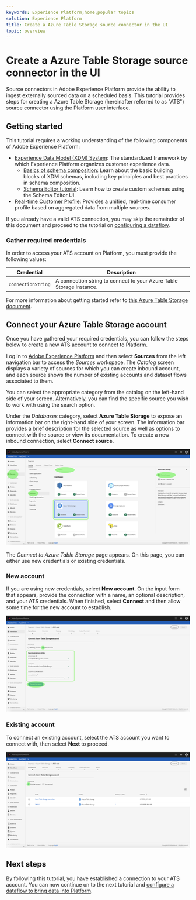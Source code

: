 ```yaml
---
keywords: Experience Platform;home;popular topics
solution: Experience Platform
title: Create a Azure Table Storage source connector in the UI
topic: overview
---
```


# Create a Azure Table Storage source connector in the UI

Source connectors in Adobe Experience Platform provide the ability to ingest externally sourced data on a scheduled basis. This tutorial provides steps for creating a Azure Table Storage (hereinafter referred to as "ATS") source connector using the Platform user interface.

## Getting started

This tutorial requires a working understanding of the following components of Adobe Experience Platform:

*   [Experience Data Model (XDM) System](../../../../../xdm/home.md): The standardized framework by which Experience Platform organizes customer experience data.
    *   [Basics of schema composition](../../../../../xdm/schema/composition.md): Learn about the basic building blocks of XDM schemas, including key principles and best practices in schema composition.
    *   [Schema Editor tutorial](../../../../../xdm/tutorials/create-schema-ui.md): Learn how to create custom schemas using the Schema Editor UI.
*   [Real-time Customer Profile](../../../../../profile/home.md): Provides a unified, real-time consumer profile based on aggregated data from multiple sources.

If you already have a valid ATS connection, you may skip the remainder of this document and proceed to the tutorial on [configuring a dataflow](../../dataflow/databases.md).

### Gather required credentials

In order to access your ATS account on Platform, you must provide the following values:

| Credential | Description |
| ---------- | ----------- |
| `connectionString` | A connection string to connect to your Azure Table Storage instance. |

For more information about getting started refer to [this Azure Table Storage document](https://docs.microsoft.com/en-us/azure/storage/common/storage-introduction).

## Connect your Azure Table Storage account

Once you have gathered your required credentials, you can follow the steps below to create a new ATS account to connect to Platform.

Log in to <a href="https://platform.adobe.com" target="_blank">Adobe Experience Platform</a> and then select **Sources** from the left navigation bar to access the *Sources* workspace. The *Catalog* screen displays a variety of sources for which you can create inbound account, and each source shows the number of existing accounts and dataset flows associated to them.

You can select the appropriate category from the catalog on the left-hand side of your screen. Alternatively, you can find the specific source you wish to work with using the search option.

Under the *Databases* category, select **Azure Table Storage** to expose an information bar on the right-hand side of your screen. The information bar provides a brief description for the selected source as well as options to connect with the source or view its documentation. To create a new inbound connection, select **Connect source**.

![catalog](../../../../images/ats/catalog.png)

The *Connect to Azure Table Storage* page appears. On this page, you can either use new credentials or existing credentials.

### New account

If you are using new credentials, select **New account**. On the input form that appears, provide the connection with a name, an optional description, and your ATS credentials. When finished, select **Connect** and then allow some time for the new account to establish.

![connect](../../../../images/ats/new.png)

### Existing account

To connect an existing account, select the ATS account you want to connect with, then select **Next** to proceed.

![existing](../../../../images/ats/existing.png)

## Next steps

By following this tutorial, you have established a connection to your ATS account. You can now continue on to the next tutorial and [configure a dataflow to bring data into Platform](../../dataflow/databases.md).